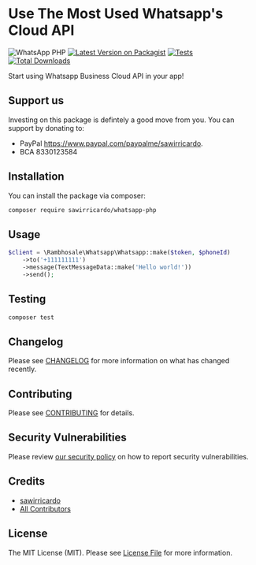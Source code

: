 # Use The Most Used Whatsapp's Cloud API

![WhatsApp PHP](https://banners.beyondco.de/whatsapp-php.png?theme=light&packageManager=composer+require&packageName=sawirricardo%2Fwhatsapp-php&pattern=bankNote&style=style_1&description=Enhance+your+apps+with+WhatsApp+php&md=1&showWatermark=0&fontSize=100px&images=https%3A%2F%2Fwww.php.net%2Fimages%2Flogos%2Fnew-php-logo.svg)
[![Latest Version on Packagist](https://img.shields.io/packagist/v/sawirricardo/whatsapp-php.svg?style=flat-square)](https://packagist.org/packages/sawirricardo/whatsapp-php)
[![Tests](https://github.com/sawirricardo/whatsapp-php/actions/workflows/run-tests.yml/badge.svg?branch=main)](https://github.com/sawirricardo/whatsapp-php/actions/workflows/run-tests.yml)
[![Total Downloads](https://img.shields.io/packagist/dt/sawirricardo/whatsapp-php.svg?style=flat-square)](https://packagist.org/packages/sawirricardo/whatsapp-php)

Start using Whatsapp Business Cloud API in your app!

## Support us

Investing on this package is defintely a good move from you. You can support by donating to:

-   PayPal https://www.paypal.com/paypalme/sawirricardo.
-   BCA 8330123584

## Installation

You can install the package via composer:

```bash
composer require sawirricardo/whatsapp-php
```

## Usage

```php
$client = \Rambhosale\Whatsapp\Whatsapp::make($token, $phoneId)
    ->to('+111111111')
    ->message(TextMessageData::make('Hello world!'))
    ->send();
```

## Testing

```bash
composer test
```

## Changelog

Please see [CHANGELOG](CHANGELOG.md) for more information on what has changed recently.

## Contributing

Please see [CONTRIBUTING](https://github.com/spatie/.github/blob/main/CONTRIBUTING.md) for details.

## Security Vulnerabilities

Please review [our security policy](../../security/policy) on how to report security vulnerabilities.

## Credits

-   [sawirricardo](https://github.com/sawirricardo)
-   [All Contributors](../../contributors)

## License

The MIT License (MIT). Please see [License File](LICENSE.md) for more information.
